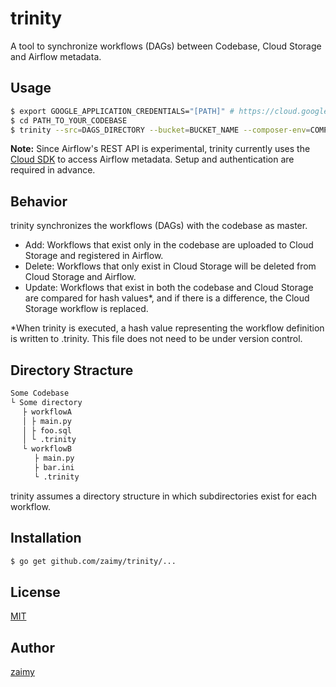 # trinity

A tool to synchronize workflows (DAGs) between Codebase, Cloud Storage and Airflow metadata.

## Usage

```sh
$ export GOOGLE_APPLICATION_CREDENTIALS="[PATH]" # https://cloud.google.com/storage/docs/reference/libraries#setting_up_authentication
$ cd PATH_TO_YOUR_CODEBASE
$ trinity --src=DAGS_DIRECTORY --bucket=BUCKET_NAME --composer-env=COMPOSER_ENV_NAME
```

**Note:**
  Since Airflow's REST API is experimental, trinity currently uses the [Cloud SDK](https://cloud.google.com/sdk/) to access Airflow metadata. Setup and authentication are required in advance.

## Behavior

trinity synchronizes the workflows (DAGs) with the codebase as master.

- Add: Workflows that exist only in the codebase are uploaded to Cloud Storage and registered in Airflow.
- Delete: Workflows that only exist in Cloud Storage will be deleted from Cloud Storage and Airflow.
- Update: Workflows that exist in both the codebase and Cloud Storage are compared for hash values*, and if there is a difference, the Cloud Storage workflow is replaced.

*When trinity is executed, a hash value representing the workflow definition is written to .trinity. This file does not need to be under version control.

## Directory Stracture

```txt
Some Codebase
└ Some directory
　 ├ workflowA
　 │ ├ main.py
　 │ ├ foo.sql
　 │ └ .trinity
　 └ workflowB
　 　 ├ main.py
　 　 ├ bar.ini
　 　 └ .trinity
```

trinity assumes a directory structure in which subdirectories exist for each workflow.

## Installation

```sh
$ go get github.com/zaimy/trinity/...
```

## License

[MIT](https://github.com/zaimy/trinity/blob/master/LICENSE)

## Author

[zaimy](https://github.com/zaimy)
